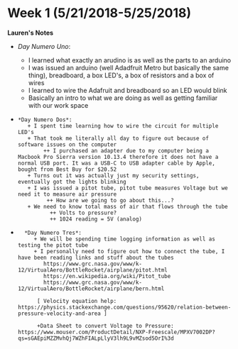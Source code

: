 
# Week 1 (5/21/2018-5/25/2018)

**Lauren's Notes** 
*   *Day Numero Uno*:

       +  I learned what exactly an arudino is as well as the parts to an arduino
       +  I was issued an arduino (well Adadfruit Metro but basically the same thing), breadboard, a box LED's, a box of resistors and a box of wires
       +  I learned to wire the Adafruit and breadboard so an LED would blink
       + Basically an intro to what we are doing as well as getting familiar with our work space
        
*     *Day Numero Dos*:
         + I spent time learning how to wire the circuit for multiple LED's
         + That took me literally all day to figure out because of software issues on the computer
              ++ I purchased an adapter due to my computer being a Macbook Pro Sierra version 10.13.4 therefore it does not have a normal USB port. It was a USB-C to USB adapter cable by Apple, bought from Best Buy for $20.52
         + Turns out it was actually just my security settings, eventually got the lights blinking
         + I was issued a pitot tube, pitot tube measures Voltage but we need it to measure air pressure
               ++ How are we going to go about this...?
         + We need to know total mass of air that flows through the tube
                ++ Volts to pressure?
                ++ 1024 reading = 5V (analog)
                
*       *Day Numero Tres*:
           + We will be spending time logging information as well as testing the pitot tube
           + I personally need to figure out how to connect the tube, I have been reading links and stuff about the tubes
              https://www.grc.nasa.gov/www/k-12/VirtualAero/BottleRocket/airplane/pitot.html
              https://en.wikipedia.org/wiki/Pitot_tube
              https://www.grc.nasa.gov/www/k-12/VirtualAero/BottleRocket/airplane/bern.html 
              
            [ Velocity equation help:  https://physics.stackexchange.com/questions/95620/relation-between-pressure-velocity-and-area ] 
            
            +Data Sheet to convert Voltage to Pressure: https://www.mouser.com/ProductDetail/NXP-Freescale/MPXV7002DP?qs=sGAEpiMZZMvhQj7WZhFIALpLlyV3lh9L9vMZsod5OrI%3d



